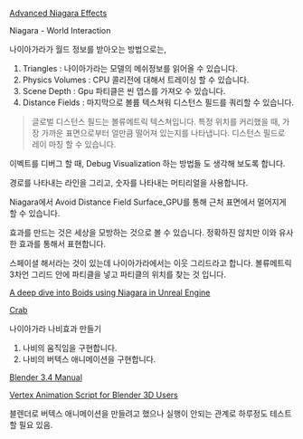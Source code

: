 [Advanced Niagara Effects](https://www.youtube.com/watch?v=31GXFW-MgQk)

Niagara - World Interaction

나이아가라가 월드 정보를 받아오는 방법으로는,
1. Triangles : 나이아가라는 모델의 메쉬정보를 읽어올 수 있습니다.
2. Physics Volumes : CPU 콜리전에 대해서 트레이싱 할 수 있습니다.
3. Scene Depth : Gpu 파티클은 씬 뎁스를 가져오 수 있습니다.
4. Distance Fields : 마지막으로 볼륨 텍스쳐워 디스턴스 필드를 쿼리할 수 있습니다.

> 글로벌 디스턴스 필드는 볼류메트릭 텍스쳐입니다. 특정 위치를 커리했을 때, 가장 가까운 표면으로부터 얼만큼 떨어져 있는지를 나타냅니다.
> 디스턴스 필드로 레이 마칭 할 수 있습니다.

이벡트를 디버그 할 때, Debug Visualization 하는 방법들 도 생각해 보도록 합니다.

경로를 나타내는 라인을 그리고, 숫자를 나타내는 머티리얼을 사용합니다.

Niagara에서 Avoid Distance Field Surface_GPU를 통해 근처 표면에서 멀어지게 할 수 있습니다.

효과를 만드는 것은 세상을 모방하는 것으로 볼 수 있습니다. 정확하진 않치만 이와 유사한 효과를 통해서 표현합니다.

스페이셜 해서라는 것이 있는데 나이아가라에서는 이웃 그리드라고 합니다. 볼류메트릭 3차언 그리드 안에 파티클을 넣고 파티클의 위치를 찾는 것 입니다.

[A deep dive into Boids using Niagara in Unreal Engine](https://www.youtube.com/watch?v=9iDA6WMqEyQ)

[Crab](https://www.artstation.com/artwork/3dg0mD)

나이아가라 나비효과 만들기

1. 나비의 움직임을 구현합니다.
2. 나비의 버텍스 애니메이션을 구현합니다.


[Blender 3.4 Manual](https://docs.blender.org/manual/ko/3.4/)

[Vertex Animation Script for Blender 3D Users](https://forums.unrealengine.com/t/vertex-animation-script-for-blender-3d-users/85580)

블렌더로 버텍스 애니메이션을 만들려고 했으나 실행이 안되는 관계로 하루정도 테스트할 필요 있음.
